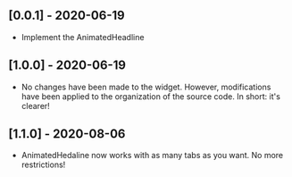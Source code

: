 ## [0.0.1] - 2020-06-19

* Implement the AnimatedHeadline

## [1.0.0] - 2020-06-19

* No changes have been made to the widget. However, modifications have been applied to the organization of the source code. In short: it's clearer!

## [1.1.0] - 2020-08-06

* AnimatedHedaline now works with as many tabs as you want. No more restrictions!